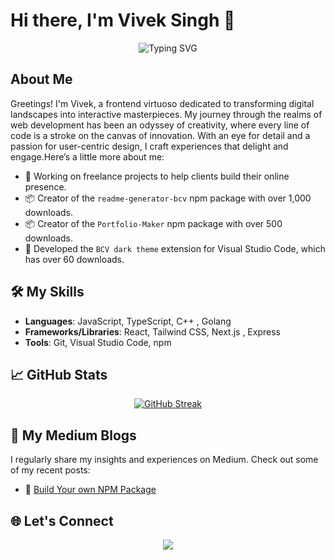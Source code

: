 # Hi there, I'm Vivek Singh 👋

<p align="center">
  <img src="https://readme-typing-svg.herokuapp.com?font=Fira+Code&weight=500&size=25&pause=1000&color=ADD8E6&center=true&vCenter=true&width=435&lines=Frontend+Developer;Freelance+Website+Creator;Lifelong+Learner" alt="Typing SVG">
</p>

## About Me
Greetings! I'm Vivek, a frontend virtuoso dedicated to transforming digital landscapes into interactive masterpieces. My journey through the realms of web development has been an odyssey of creativity, where every line of code is a stroke on the canvas of innovation. With an eye for detail and a passion for user-centric design, I craft experiences that delight and engage.Here’s a little more about me:
- 💼 Working on freelance projects to help clients build their online presence.
- 📦 Creator of the `readme-generator-bcv` npm package with over 1,000 downloads.
- 📦 Creator of the `Portfolio-Maker` npm package with over 500 downloads.
- 🎨 Developed the `BCV dark theme` extension for Visual Studio Code, which has over 60 downloads.

## 🛠️ My Skills
- **Languages**: JavaScript, TypeScript, C++ , Golang
- **Frameworks/Libraries**: React, Tailwind CSS, Next.js , Express
- **Tools**: Git, Visual Studio Code, npm

## 📈 GitHub Stats
<p align="center">
<a href="https://git.io/streak-stats"><img src="https://streak-stats.demolab.com?user=bettercodevivek&theme=blue-navy" alt="GitHub Streak" /></a>
</p>

## 📖 My Medium Blogs
I regularly share my insights and experiences on Medium. Check out some of my recent posts:
- 📘 [Build Your own NPM Package](https://medium.com/@viveksingh05/from-code-to-package-publishing-your-react-component-on-npm-656b7af921cc)

## 🌐 Let's Connect
<p align="center">
  <a href="https://www.linkedin.com/in/vivek-singh-77849329a/"><img src="https://img.shields.io/badge/LinkedIn-Vivek%20Singh-blue?style=for-the-badge&logo=linkedin"></a>
</p>

